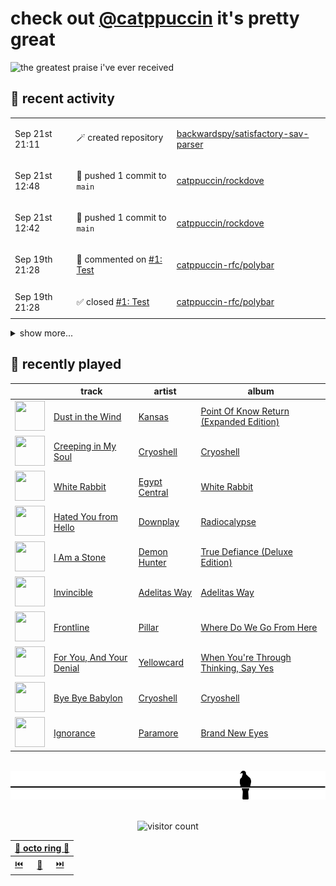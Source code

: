 # check out [@catppuccin](https://github.com/catppuccin) it's pretty great

![the greatest praise i've ever received](https://github.com/user-attachments/assets/ad888e4f-7a22-4eac-85a7-744eacd8eb46)

## 📅 recent activity

<!-- SCRIPT:REPLACE:GITHUB -->
<table>
<tbody>
<tr>
<td><span title='2024-09-21T21:11:48+00:00'>Sep 21st 21:11</span></td>
<td>

🪄 created repository

</td>
<td>

[backwardspy/satisfactory-sav-parser](https://github.com/backwardspy/satisfactory-sav-parser)

</td>
</tr>
<tr>
<td><span title='2024-09-21T12:48:12+00:00'>Sep 21st 12:48</span></td>
<td>

🚢 pushed 1 commit to `main`

</td>
<td>

[catppuccin/rockdove](https://github.com/catppuccin/rockdove)

</td>
</tr>
<tr>
<td><span title='2024-09-21T12:42:36+00:00'>Sep 21st 12:42</span></td>
<td>

🚢 pushed 1 commit to `main`

</td>
<td>

[catppuccin/rockdove](https://github.com/catppuccin/rockdove)

</td>
</tr>
<tr>
<td><span title='2024-09-19T21:28:23+00:00'>Sep 19th 21:28</span></td>
<td>

💬 commented on [#1: Test](https://github.com/catppuccin-rfc/polybar/issues/1)

</td>
<td>

[catppuccin-rfc/polybar](https://github.com/catppuccin-rfc/polybar)

</td>
</tr>
<tr>
<td><span title='2024-09-19T21:28:22+00:00'>Sep 19th 21:28</span></td>
<td>

✅ closed [#1: Test](https://github.com/catppuccin-rfc/polybar/issues/1)

</td>
<td>

[catppuccin-rfc/polybar](https://github.com/catppuccin-rfc/polybar)

</td>
</tr>
</tbody>
</table>

<details>
<summary>show more...</summary>
<table>
<tbody>
<tr>
<td><span title='2024-09-19T21:24:48+00:00'>Sep 19th 21:24</span></td>
<td>

💬 commented on [#1: Test](https://github.com/catppuccin-rfc/polybar/issues/1)

</td>
<td>

[catppuccin-rfc/polybar](https://github.com/catppuccin-rfc/polybar)

</td>
</tr>
<tr>
<td><span title='2024-09-19T21:21:14+00:00'>Sep 19th 21:21</span></td>
<td>

🚀 opened [#696: add additional webhook model fields](https://github.com/XAMPPRocky/octocrab/pull/696)

</td>
<td>

[XAMPPRocky/octocrab](https://github.com/XAMPPRocky/octocrab)

</td>
</tr>
<tr>
<td><span title='2024-09-19T21:17:16+00:00'>Sep 19th 21:17</span></td>
<td>

🚢 pushed 1 commit to `feat/webhook-model-fields`

</td>
<td>

[backwardspy/octocrab](https://github.com/backwardspy/octocrab)

</td>
</tr>
<tr>
<td><span title='2024-09-19T21:15:04+00:00'>Sep 19th 21:15</span></td>
<td>

🚢 pushed 1 commit to `feat/webhook-model-fields`

</td>
<td>

[backwardspy/octocrab](https://github.com/backwardspy/octocrab)

</td>
</tr>
<tr>
<td><span title='2024-09-19T21:14:28+00:00'>Sep 19th 21:14</span></td>
<td>

🚢 pushed 1 commit to `main`

</td>
<td>

[catppuccin/rockdove](https://github.com/catppuccin/rockdove)

</td>
</tr>
<tr>
<td><span title='2024-09-19T21:10:49+00:00'>Sep 19th 21:10</span></td>
<td>

📦 released vtest

</td>
<td>

[catppuccin-rfc/polybar](https://github.com/catppuccin-rfc/polybar)

</td>
</tr>
<tr>
<td><span title='2024-09-19T21:00:50+00:00'>Sep 19th 21:00</span></td>
<td>

🚢 pushed 1 commit to `feat/webhook-model-fields`

</td>
<td>

[backwardspy/octocrab](https://github.com/backwardspy/octocrab)

</td>
</tr>
<tr>
<td><span title='2024-09-19T20:49:16+00:00'>Sep 19th 20:49</span></td>
<td>

🚢 pushed 1 commit to `feat/webhook-model-fields`

</td>
<td>

[backwardspy/octocrab](https://github.com/backwardspy/octocrab)

</td>
</tr>
<tr>
<td><span title='2024-09-19T20:35:19+00:00'>Sep 19th 20:35</span></td>
<td>

💬 commented on [#2: Delete .catppuccin.yaml](https://github.com/catppuccin-rfc/polybar/pull/2)

</td>
<td>

[catppuccin-rfc/polybar](https://github.com/catppuccin-rfc/polybar)

</td>
</tr>
<tr>
<td><span title='2024-09-19T20:35:18+00:00'>Sep 19th 20:35</span></td>
<td>

🎉 closed [#2: Delete .catppuccin.yaml](https://github.com/catppuccin-rfc/polybar/pull/2)

</td>
<td>

[catppuccin-rfc/polybar](https://github.com/catppuccin-rfc/polybar)

</td>
</tr>
<tr>
<td><span title='2024-09-19T20:34:17+00:00'>Sep 19th 20:34</span></td>
<td>

💬 commented on [#2: Delete .catppuccin.yaml](https://github.com/catppuccin-rfc/polybar/pull/2)

</td>
<td>

[catppuccin-rfc/polybar](https://github.com/catppuccin-rfc/polybar)

</td>
</tr>
<tr>
<td><span title='2024-09-19T20:34:17+00:00'>Sep 19th 20:34</span></td>
<td>

🎉 closed [#2: Delete .catppuccin.yaml](https://github.com/catppuccin-rfc/polybar/pull/2)

</td>
<td>

[catppuccin-rfc/polybar](https://github.com/catppuccin-rfc/polybar)

</td>
</tr>
</tbody>
</table>
</details>
<!-- SCRIPT:REPLACE:GITHUB -->

## 🎵 recently played

<!-- SCRIPT:REPLACE:SPOTIFY -->
| | track | artist | album |
| - | - | - | - |
| <img src="https://i.scdn.co/image/ab67616d0000485159f0f56a7cd13526b5b4204c" width="48" height="48"> | [Dust in the Wind](https://open.spotify.com/track/6zeE5tKyr8Nu882DQhhSQI) | [Kansas](https://open.spotify.com/artist/2hl0xAkS2AIRAu23TVMBG1) | [Point Of Know Return (Expanded Edition)](https://open.spotify.com/track/6zeE5tKyr8Nu882DQhhSQI) |
| <img src="https://i.scdn.co/image/ab67616d00004851964df1d62e0bf30a576597f3" width="48" height="48"> | [Creeping in My Soul](https://open.spotify.com/track/2MvnLjVwhhCETaRvkomins) | [Cryoshell](https://open.spotify.com/artist/65jgj6SqhyQN9TEh5g0Unu) | [Cryoshell](https://open.spotify.com/track/2MvnLjVwhhCETaRvkomins) |
| <img src="https://i.scdn.co/image/ab67616d000048511d9039cc88ce1c4d93915cd5" width="48" height="48"> | [White Rabbit](https://open.spotify.com/track/4QhSscYz3TPLEwD6lMezvG) | [Egypt Central](https://open.spotify.com/artist/1d5wNTZ8WZYE5WuXXjug9w) | [White Rabbit](https://open.spotify.com/track/4QhSscYz3TPLEwD6lMezvG) |
| <img src="https://i.scdn.co/image/ab67616d000048512e542e4ad436a3c948f475de" width="48" height="48"> | [Hated You from Hello](https://open.spotify.com/track/0D1ExGkm9m5QXklubnFZXp) | [Downplay](https://open.spotify.com/artist/2NHZXdh4W3waGwVk3CdP4T) | [Radiocalypse](https://open.spotify.com/track/0D1ExGkm9m5QXklubnFZXp) |
| <img src="https://i.scdn.co/image/ab67616d0000485136c6aa90db422d8c40526cf1" width="48" height="48"> | [I Am a Stone](https://open.spotify.com/track/4nhVsU2AMH8nXG1NXIkzO2) | [Demon Hunter](https://open.spotify.com/artist/6f3a43i1MJZwdjEpV1M0oH) | [True Defiance (Deluxe Edition)](https://open.spotify.com/track/4nhVsU2AMH8nXG1NXIkzO2) |
| <img src="https://i.scdn.co/image/ab67616d000048519510924e4d72819a601a729d" width="48" height="48"> | [Invincible](https://open.spotify.com/track/4FthwGFz9SVZgCVqxNXsSK) | [Adelitas Way](https://open.spotify.com/artist/1ZjAT2nTrzDIXFfsQ2hWJk) | [Adelitas Way](https://open.spotify.com/track/4FthwGFz9SVZgCVqxNXsSK) |
| <img src="https://i.scdn.co/image/ab67616d000048510731c66ebd5bbc87182649cf" width="48" height="48"> | [Frontline](https://open.spotify.com/track/39sN48Q2DIbyVK8i8kkqgF) | [Pillar](https://open.spotify.com/artist/2Tkg8omOIsTL617yXVt26e) | [Where Do We Go From Here](https://open.spotify.com/track/39sN48Q2DIbyVK8i8kkqgF) |
| <img src="https://i.scdn.co/image/ab67616d00004851283177f0bb90830a72303227" width="48" height="48"> | [For You, And Your Denial](https://open.spotify.com/track/79t5XYhIMyZPOVyKVSJxM2) | [Yellowcard](https://open.spotify.com/artist/3zxKH0qp3nBCuPZCZT5Vaf) | [When You're Through Thinking, Say Yes](https://open.spotify.com/track/79t5XYhIMyZPOVyKVSJxM2) |
| <img src="https://i.scdn.co/image/ab67616d00004851964df1d62e0bf30a576597f3" width="48" height="48"> | [Bye Bye Babylon](https://open.spotify.com/track/20iFwcnU2ciOKbDF1LUGdv) | [Cryoshell](https://open.spotify.com/artist/65jgj6SqhyQN9TEh5g0Unu) | [Cryoshell](https://open.spotify.com/track/20iFwcnU2ciOKbDF1LUGdv) |
| <img src="https://i.scdn.co/image/ab67616d00004851b9abbedc516dd297039977bd" width="48" height="48"> | [Ignorance](https://open.spotify.com/track/5ZdrNnYV5VZWds4WXKf8kf) | [Paramore](https://open.spotify.com/artist/74XFHRwlV6OrjEM0A2NCMF) | [Brand New Eyes](https://open.spotify.com/track/5ZdrNnYV5VZWds4WXKf8kf) |

<!-- SCRIPT:REPLACE:SPOTIFY -->

<br>

<div align="center">

<picture>
    <source media="(prefers-color-scheme: light)" srcset="assets/pigeon-light.svg">
    <source media="(prefers-color-scheme: dark)" srcset="assets/pigeon-dark.svg">
    <img alt="pigeon sitting on a wire" src="assets/pigeon-light.svg">
</picture>

<br>
<br>

![visitor count](https://profile-counter.glitch.me/backwardspy/count.svg)

<table>
    <thead>
        <th colspan="3"><a href="https://octo-ring.com">🐙 octo ring 🐙</a></th>
    </thead>
    <tbody>
        <td><a href="https://octo-ring.com/p/backwardspy/prev">⏮️</a></td>
        <td><a href="https://octo-ring.com/p/backwardspy/random">🔀</a></td>
        <td><a href="https://octo-ring.com/p/backwardspy/next">⏭️</a></td>
    </tbody>
</table>

</div>
